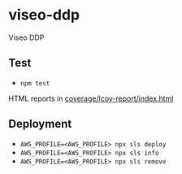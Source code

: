# viseo-ddp

Viseo DDP

## Test

- `npm test`

HTML reports in [coverage/lcov-report/index.html](coverage/lcov-report/index.html)

## Deployment
- `AWS_PROFILE=<AWS_PROFILE> npx sls deploy`
- `AWS_PROFILE=<AWS_PROFILE> npx sls info`
- `AWS_PROFILE=<AWS_PROFILE> npx sls remove`
